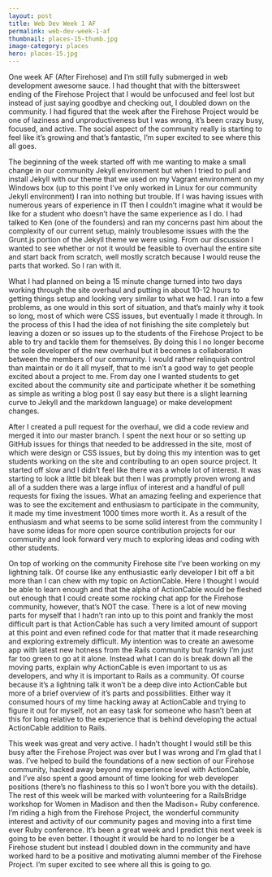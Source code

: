 ```yaml
---
layout: post
title: Web Dev Week 1 AF
permalink: web-dev-week-1-af
thumbnail: places-15-thumb.jpg
image-category: places
hero: places-15.jpg
---
```




One week AF (After Firehose) and I’m still fully submerged in web development awesome sauce. I had thought that with the bittersweet ending of the Firehose Project that I would be unfocused and feel lost but instead of just saying goodbye and checking out, I doubled down on the community. I had figured that the week after the Firehose Project would be one of laziness and unproductiveness but I was wrong, it’s been crazy busy, focused, and active. The social aspect of the community really is starting to feel like it’s growing and that’s fantastic, I’m super excited to see where this all goes.

The beginning of the week started off with me wanting to make a small change in our community Jekyll environment but when I tried to pull and install Jekyll with our theme that we used on my Vagrant environment on my Windows box (up to this point I’ve only worked in Linux for our community Jekyll environment) I ran into nothing but trouble. If I was having issues with numerous years of experience in IT then I couldn’t imagine what it would be like for a student who doesn’t have the same experience as I do. I had talked to Ken (one of the founders) and ran my concerns past him about the complexity of our current setup, mainly troublesome issues with the the Grunt.js portion of the Jekyll theme we were using. From our discussion I wanted to see whether or not it would be feasible to overhaul the entire site and start back from scratch, well mostly scratch because I would reuse the parts that worked. So I ran with it.

What I had planned on being a 15 minute change turned into two days working through the site overhaul and putting in about 10-12 hours to getting things setup and looking very similar to what we had. I ran into a few problems, as one would in this sort of situation, and that’s mainly why it took so long, most of which were CSS issues, but eventually I made it through. In the process of this I had the idea of not finishing the site completely but leaving a dozen or so issues up to the students of the Firehose Project to be able to try and tackle them for themselves. By doing this I no longer become the sole developer of the new overhaul but it becomes a collaboration between the members of our community. I would rather relinquish control than maintain or do it all myself, that to me isn’t a good way to get people excited about a project to me. From day one I wanted students to get excited about the community site and participate whether it be something as simple as writing a blog post (I say easy but there is a slight learning curve to Jekyll and the markdown language) or make development changes.

After I created a pull request for the overhaul, we did a code review and merged it into our master branch. I spent the next hour or so setting up GitHub issues for things that needed to be addressed in the site, most of which were design or CSS issues, but by doing this my intention was to get students working on the site and contributing to an open source project. It started off slow and I didn’t feel like there was a whole lot of interest. It was starting to look a little bit bleak but then I was promptly proven wrong and all of a sudden there was a large influx of interest and a handful of pull requests for fixing the issues. What an amazing feeling and experience that was to see the excitement and enthusiasm to participate in the community, it made my time investment 1000 times more worth it. As a result of the enthusiasm and what seems to be some solid interest from the community I have some ideas for more open source contribution projects for our community and look forward very much to exploring ideas and coding with other students.

On top of working on the community Firehose site I’ve been working on my lightning talk. Of course like any enthusiastic early developer I bit off a bit more than I can chew with my topic on ActionCable. Here I thought I would be able to learn enough and that the alpha of ActionCable would be fleshed out enough that I could create some rocking chat app for the Firehose community, however, that’s NOT the case. There is a lot of new moving parts for myself that I hadn’t ran into up to this point and frankly the most difficult part is that ActionCable has such a very limited amount of support at this point and even refined code for that matter that it made researching and exploring extremely difficult. My intention was to create an awesome app with latest new hotness from the Rails community but frankly I’m just far too green to go at it alone. Instead what I can do is break down all the moving parts, explain why ActionCable is even important to us as developers, and why it is important to Rails as a community. Of course because it’s a lightning talk it won’t be a deep dive into ActionCable but more of a brief overview of it’s parts and possibilities. Either way it consumed hours of my time hacking away at ActionCable and trying to figure it out for myself, not an easy task for someone who hasn’t been at this for long relative to the experience that is behind developing the actual ActionCable addition to Rails.

This week was great and very active. I hadn’t thought I would still be this busy after the Firehose Project was over but I was wrong and I’m glad that I was. I’ve helped to build the foundations of a new section of our Firehose community, hacked away beyond my experience level with ActionCable, and I’ve also spent a good amount of time looking for web developer positions (there’s no flashiness to this so I won’t bore you with the details). The rest of this week will be marked with volunteering for a RailsBridge workshop for Women in Madison and then the Madison+ Ruby conference. I’m riding a high from the Firehose Project, the wonderful community interest and activity of our community pages and moving into a first time ever Ruby conference. It’s been a great week and I predict this next week is going to be even better. I thought it would be hard to no longer be a Firehose student but instead I doubled down in the community and have worked hard to be a positive and motivating alumni member of the Firehose Project. I’m super excited to see where all this is going to go.
